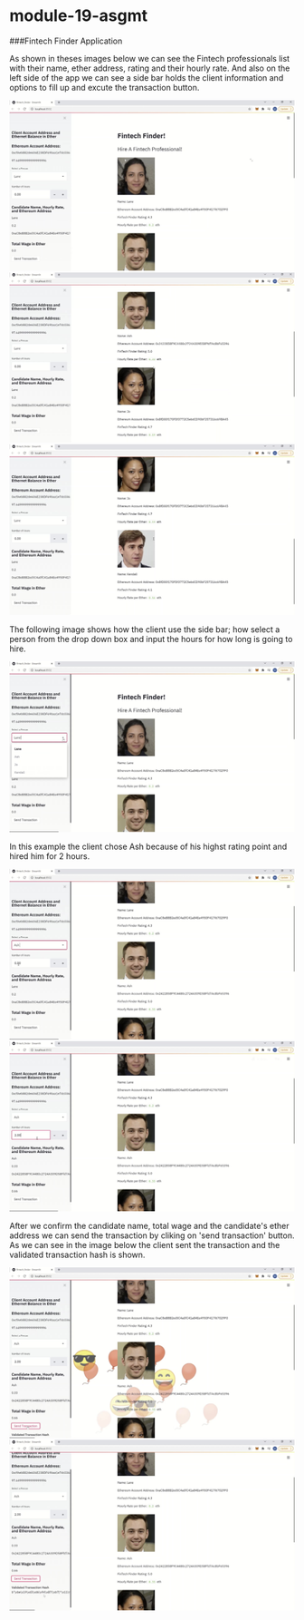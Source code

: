 # module-19-asgmt
###Fintech Finder Application 

As shown in theses images below we can see the Fintech professionals list with
their name, ether address, rating and their hourly rate.
And also on the left side of the app we can see a side bar holds the client information 
and options to fill up and excute the transaction button.

![](fintechfinderapp-scrshot/FFAscsh1.jpg)
![](fintechfinderapp-scrshot/FFAscsh2.jpg)
![](fintechfinderapp-scrshot/FFAscsh3.jpg)



The following image shows how the client use the side bar; how select a person from the 
drop down box and input the hours for how long is going to hire.

![](fintechfinderapp-scrshot/FFAscsh4.jpg)



In this example the client chose Ash because of his highst rating point and hired him for 2 hours.

![](fintechfinderapp-scrshot/FFAscsh5.jpg)
![](fintechfinderapp-scrshot/FFAscsh6.jpg)



After we confirm the candidate name, total wage and the candidate's ether address we can send the transaction
by cliking on 'send transaction' button. As we can see in the image below the client sent the transaction and
the validated transaction hash is shown.

![](fintechfinderapp-scrshot/FFAscsh7.jpg)
![](fintechfinderapp-scrshot/FFAscsh8.jpg)
